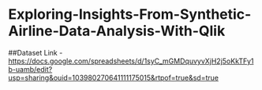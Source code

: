 # Exploring-Insights-From-Synthetic-Airline-Data-Analysis-With-Qlik

##Dataset Link - https://docs.google.com/spreadsheets/d/1syC_mGMDquvyvXjH2j5oKkTFy1b-uamb/edit?usp=sharing&ouid=103980270641111175015&rtpof=true&sd=true
